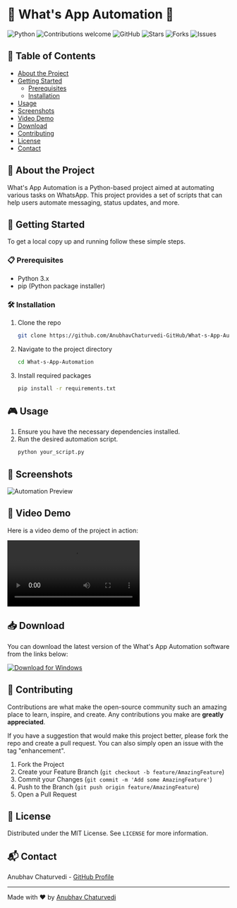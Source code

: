 # 🎉 What's App Automation 🚀

![Python](https://img.shields.io/badge/Python-3.x-blue.svg)
![Contributions welcome](https://img.shields.io/badge/contributions-welcome-brightgreen.svg)
![GitHub](https://img.shields.io/github/license/AnubhavChaturvedi-GitHub/What-s-App-Automation)
![Stars](https://img.shields.io/github/stars/AnubhavChaturvedi-GitHub/What-s-App-Automation)
![Forks](https://img.shields.io/github/forks/AnubhavChaturvedi-GitHub/What-s-App-Automation)
![Issues](https://img.shields.io/github/issues/AnubhavChaturvedi-GitHub/What-s-App-Automation)

## 🎨 Table of Contents

- [About the Project](#about-the-project)
- [Getting Started](#getting-started)
  - [Prerequisites](#prerequisites)
  - [Installation](#installation)
- [Usage](#usage)
- [Screenshots](#screenshots)
- [Video Demo](#video-demo)
- [Download](#download)
- [Contributing](#contributing)
- [License](#license)
- [Contact](#contact)

## 🌟 About the Project

What's App Automation is a Python-based project aimed at automating various tasks on WhatsApp. This project provides a set of scripts that can help users automate messaging, status updates, and more.

## 🚀 Getting Started

To get a local copy up and running follow these simple steps.

### 📋 Prerequisites

- Python 3.x
- pip (Python package installer)

### 🛠 Installation

1. Clone the repo
   ```sh
   git clone https://github.com/AnubhavChaturvedi-GitHub/What-s-App-Automation.git
   ```
2. Navigate to the project directory
   ```sh
   cd What-s-App-Automation
   ```
3. Install required packages
   ```sh
   pip install -r requirements.txt
   ```

## 🎮 Usage

1. Ensure you have the necessary dependencies installed.
2. Run the desired automation script.
   ```sh
   python your_script.py
   ```

## 📸 Screenshots

![Automation Preview](https://via.placeholder.com/800x400.png?text=Automation+Preview)

## 🎥 Video Demo

Here is a video demo of the project in action:

![Video Demo](demo.mp4)

## 📥 Download

You can download the latest version of the What's App Automation software from the links below:

[![Download for Windows](https://img.shields.io/badge/Download%20for%20Windows-Click%20Here-brightgreen)](https://github.com/AnubhavChaturvedi-GitHub/What-s-App-Automation/raw/main/dist/whatsapp_automation_windows.zip)

## 🤝 Contributing

Contributions are what make the open-source community such an amazing place to learn, inspire, and create. Any contributions you make are **greatly appreciated**.

If you have a suggestion that would make this project better, please fork the repo and create a pull request. You can also simply open an issue with the tag "enhancement".

1. Fork the Project
2. Create your Feature Branch (`git checkout -b feature/AmazingFeature`)
3. Commit your Changes (`git commit -m 'Add some AmazingFeature'`)
4. Push to the Branch (`git push origin feature/AmazingFeature`)
5. Open a Pull Request

## 📜 License

Distributed under the MIT License. See `LICENSE` for more information.

## 📬 Contact

Anubhav Chaturvedi - [GitHub Profile](https://github.com/AnubhavChaturvedi-GitHub)

---

Made with ❤️ by [Anubhav Chaturvedi](https://github.com/AnubhavChaturvedi-GitHub)
